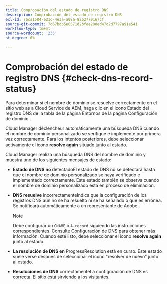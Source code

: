```yaml
---
title: Comprobación del estado de registro DNS
description: Comprobación del estado de registro DNS
exl-id: 76ca1584-e21d-4e3a-a08a-82b2779167cf
source-git-commit: 7d67bdb5e0571d2bfee290ed47d2d7797a91e541
workflow-type: tm+mt
source-wordcount: '235'
ht-degree: 0%

---
```


# Comprobación del estado de registro DNS {#check-dns-record-status}

Para determinar si el nombre de dominio se resuelve correctamente en el sitio web as a Cloud Service de AEM, haga clic en el icono Estado del registro DNS de la tabla de la página Entornos de la página Configuración de dominio .

Cloud Manager déclencheur automáticamente una búsqueda DNS cuando el nombre de dominio personalizado se verifique e implemente por primera vez correctamente. Para los intentos posteriores, debe seleccionar activamente el icono **resolve again** situado junto al estado.

Cloud Manager realiza una búsqueda DNS del nombre de dominio y muestra uno de los siguientes mensajes de estado:

* **Estado de DNS no**
detectadoEl estado de DNS no se detectará hasta que el nombre de dominio personalizado se haya verificado e implementado correctamente. Este estado también se observa cuando el nombre de dominio personalizado está en proceso de eliminación.

* **DNS resuelve**
incorrectamenteIndica que la configuración de los registros DNS aún no se ha resuelto ni se ha señalado o que es errónea. Se notificará automáticamente a un representante de Adobe.

   >[!NOTE]
   >Debe configurar un `CNAME` o `A-record` siguiendo las instrucciones correspondientes. Consulte Configuración de DNS para obtener más información. Cuando esté listo, debe seleccionar el icono **resolve again** junto al estado.

* **La resolución de DNS en**
ProgressResolution está en curso. Este estado suele verse después de seleccionar el icono &quot;resolver de nuevo&quot; junto al estado.

* **Resoluciones de DNS**
correctamenteLa configuración de DNS es correcta. El sitio está sirviendo a los visitantes.
